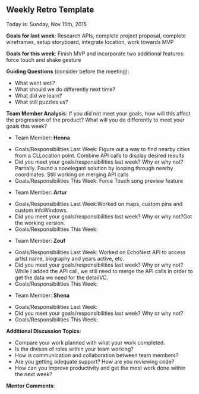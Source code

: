 ## Weekly Retro Template 
Today is: Sunday, Nov 15th, 2015

**Goals for last week**:
Research APIs, complete project proposal, complete wireframes, setup storyboard, integrate location, work towards MVP

**Goals for this week**:
Finish MVP and incorporate two additional features: force touch and shake gesture

**Guiding Questions** (consider before the meeting):

*  What went well?
*  What should we do differently next time?
*  What did we learn?
*  What still puzzles us?

**Team Member Analysis**:
If you did not meet your goals, how will this affect the progression of the product? What will you do differently to meet your goals this week?

* Team Member: **Henna**
- Goals/Responsibilities Last Week: Figure out a way to find nearby cities from a CLLocation point. Combine API calls to display desired results
- Did you meet your goals/responsibilities last week? Why or why not? Partially. Found a nonelegant solution by looping through nearby coordinates. Still working on merging API calls
- Goals/Responsibilities This Week: Force Touch song preview feature
*  Team Member: **Artur** 
- Goals/Responsibilities Last Week:Worked on maps, custom pins and custom infoWindows.
- Did you meet your goals/responsibilities last week? Why or why not?Got the working version.
- Goals/Responsibilities This Week:
* Team Member: **Zouf**
- Goals/Responsibilities Last Week: Worked on EchoNest API to access artist name, biography and years active, etc. 
- Did you meet your goals/responsibilities last week? Why or why not? While I added the API call, we still need to merge the API calls in order to get the data we need for the detailVC. 
- Goals/Responsibilities This Week:
* Team Member: **Shena**
- Goals/Responsibilities Last Week: 
- Did you meet your goals/responsibilities last week? Why or why not?
- Goals/Responsibilities This Week:

**Additional Discussion Topics**:

*  Compare your work planned with what your work completed. 
*  Is the divison of roles within your team working?
*  How is communication and collaboration between team members?
*  Are you getting adequate support? How are you reviewing code?
*  How can you improve productivity and get the most work done within the next week?

**Mentor Comments**:
